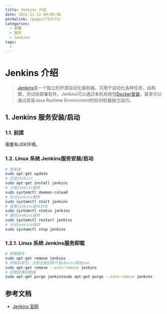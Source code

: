 ```yaml
---
title: Jenkins 介绍
date: 2021-11-12 09:56:46
permalink: /pages/f33c72/
categories:
  - 部署
  - 服务
  - Jenkins
tags:
  - 
---
```


# Jenkins 介绍

> [Jenkins](https://www.w3cschool.cn/jenkins/)是一个独立的开源自动化服务器，可用于自动化各种任务，如构建，测试和部署软件。Jenkins可以通过本机系统包[Docker安装](https://www.w3cschool.cn/docker/)，甚至可以通过安装Java Runtime Environment的任何机器独立运行。

## 1. Jenkins 服务安装/启动

### 1.1. 前提

需要有JDK环境。

### 1.2. Linux 系统 Jenkins服务安装/启动

```sh
# 更新库
sudo apt-get update
# 安装jenkins
sudo apt-get install jenkins
# 注册jenkins服务
sudo systemctl daemon-reload
# 启动jenkins服务
sudo systemctl start jenkins
# 查看jenkins服务状态
sudo systemctl status jenkins
# 重启jenkins服务
sudo systemctl restart jenkins
# 关闭jenkins服务
sudo systemctl stop jenkins
```

### 1.2.1. Linux 系统 Jenkins服务卸载

```sh
# 卸载服务
sudo apt-get remove jenkins
# 卸载安装包，注意这里如果不是ubuntu那就yum
sudo apt-get remove --auto-remove jenkins
# 卸载配置和数据
sudo apt-get purge jenkinssudo apt-get purge --auto-remove jenkins
```



## 参考文档

- [Jenkins 官网](https://www.jenkins.io/)

